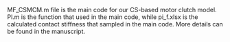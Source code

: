 MF_CSMCM.m file is the main code for our CS-based motor clutch model. Pl.m is the function that used in the main code, while pi_f.xlsx is the calculated contact stiffness that sampled in the main code. More details can be found in the manuscript. 
